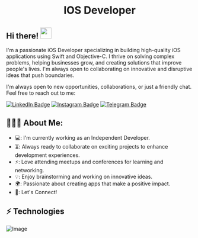 <h1 align="center">IOS Developer</h1>

## Hi there! <img src="https://raw.githubusercontent.com/aemmadi/aemmadi/master/wave.gif" width="30px">

I'm a passionate iOS Developer specializing in building high-quality iOS applications using Swift and Objective-C. I thrive on solving complex problems, helping businesses grow, and creating solutions that improve people's lives. I'm always open to collaborating on innovative and disruptive ideas that push boundaries. </br>

I'm always open to new opportunities, collaborations, or just a friendly chat. Feel free to reach out to me:

[![LinkedIn Badge](https://img.shields.io/badge/-giyos_khaitov-blue?style=flat-square&logo=Linkedin&logoColor=white&link=https://www.linkedin.com/in/giyos-khaitov-100845168/)](https://www.linkedin.com/in/giyos-khaitov)
[![Instagram Badge](https://img.shields.io/badge/@gyaskhaitov-purple?style=flat&logo=instagram)](https://www.instagram.com/gyaskhaitov)
[![Telegram Badge](https://img.shields.io/badge/@GiyasIOS-blue?style=flat&logo=telegram)](https://t.me/GiyasIOS)


<h2 align="left">👨🏻‍💻 About Me:</h2>

- 💻: I'm currently working as an Independent Developer.
- ⏳: Always ready to collaborate on exciting projects to enhance development experiences.
- ⚡: Love attending meetups and conferences for learning and networking.
- 💡: Enjoy brainstorming and working on innovative ideas.
- 🌍: Passionate about creating apps that make a positive impact.
- 🤝: Let's Connect!

## ⚡️ Technologies

![Image](https://img.shields.io/badge/Swift-FFFFFF?style=for-the-badge&logo=swift&logoColor=orange)


